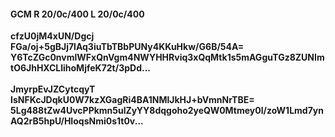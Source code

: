 #### GCM R 20/0c/400 L 20/0c/400
**cfzU0jM4xUN/Dgcj**<br/>**FGa/oj+5gBJj7lAq3iuTbTBbPUNy4KKuHkw/G6B/54A=**<br/>**Y6TcZGc0nvmlWFxQnVgm4NWYHHRviq3xQqMtk1s5mAGguTGz8ZUNImtO6JhHXCLlihoMjfeK72t/3pDd...**<br/><br/>
**JmyrpEvJZCytcqyT**<br/>**IsNFKcJDqkU0W7kzXGagRi4BA1NMlJkHJ+bVmnNrTBE=**<br/>**5Lg488tZw4UvcPPkmn5ulZyYY8dqgoho2yeQW0Mtmey0l/zoW1Lmd7ynAQ2rB5hpU/HIoqsNmi0s1t0v...**